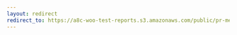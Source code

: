 ```yaml
---
layout: redirect
redirect_to: https://a8c-woo-test-reports.s3.amazonaws.com/public/pr-merge/45239/api/index.html
---
```

